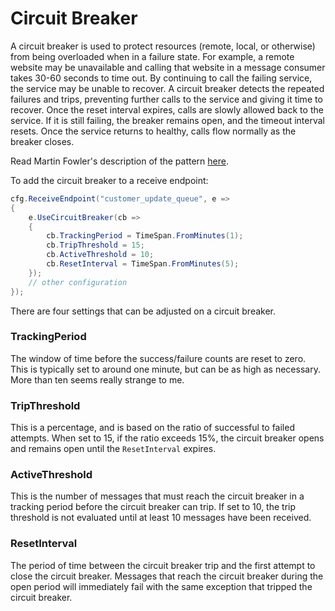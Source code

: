 # Circuit Breaker

A circuit breaker is used to protect resources (remote, local, or otherwise) from being overloaded when
in a failure state. For example, a remote website may be unavailable and calling that website in a
message consumer takes 30-60 seconds to time out. By continuing to call the failing service, the service
may be unable to recover. A circuit breaker detects the repeated failures and trips, preventing further
calls to the service and giving it time to recover. Once the reset interval expires, calls are slowly allowed
back to the service. If it is still failing, the breaker remains open, and the timeout interval resets.
Once the service returns to healthy, calls flow normally as the breaker closes.

Read Martin Fowler's description of the pattern [here](http://martinfowler.com/bliki/CircuitBreaker.html).

To add the circuit breaker to a receive endpoint:

```csharp
cfg.ReceiveEndpoint("customer_update_queue", e =>
{
    e.UseCircuitBreaker(cb =>
    {
        cb.TrackingPeriod = TimeSpan.FromMinutes(1);
        cb.TripThreshold = 15;
        cb.ActiveThreshold = 10;
        cb.ResetInterval = TimeSpan.FromMinutes(5);
    });
    // other configuration
});
```

There are four settings that can be adjusted on a circuit breaker.

### TrackingPeriod
The window of time before the success/failure counts are reset to zero. This is typically set to around
  one minute, but can be as high as necessary. More than ten seems really strange to me.

### TripThreshold
  This is a percentage, and is based on the ratio of successful to failed attempts. When set to 15, if the ratio
  exceeds 15%, the circuit breaker opens and remains open until the `ResetInterval` expires.

### ActiveThreshold
  This is the number of messages that must reach the circuit breaker in a tracking period before the circuit breaker
  can trip. If set to 10, the trip threshold is not evaluated until at least 10 messages have been received.

### ResetInterval
  The period of time between the circuit breaker trip and the first attempt to close the circuit breaker. Messages
  that reach the circuit breaker during the open period will immediately fail with the same exception that tripped
  the circuit breaker.
